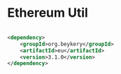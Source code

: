 # Ethereum Util

```xml

<dependency>
    <groupId>org.beykery</groupId>
    <artifactId>eu</artifactId>
    <version>3.1.0</version>
</dependency>
```
